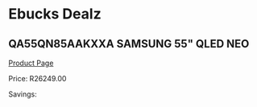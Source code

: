 
# Ebucks Dealz
## QA55QN85AAKXXA SAMSUNG 55" QLED NEO
[Product Page](https://www.ebucks.com/web/shop/productSelected.do?prodId=1226725565&catId=363628796)

Price: R26249.00

Savings: 


	